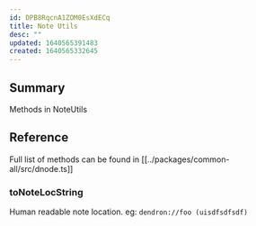 ```yaml
---
id: DPB8RqcnA1ZOM0EsXdECq
title: Note Utils
desc: ""
updated: 1640565391483
created: 1640565332645
---
```


## Summary

Methods in NoteUtils

## Reference

Full list of methods can be found in [[../packages/common-all/src/dnode.ts]]

### toNoteLocString

Human readable note location. eg: `dendron://foo (uisdfsdfsdf)`
